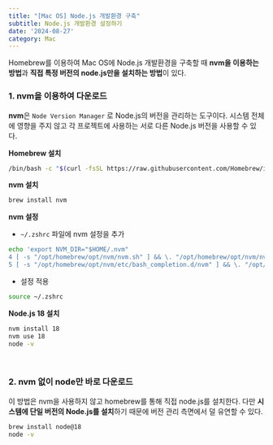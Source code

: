 ```yaml
---
title: "[Mac OS] Node.js 개발환경 구축"
subtitle: Node.js 개발환경 설정하기
date: '2024-08-27'
category: Mac
---
```


Homebrew를 이용하여 Mac OS에 Node.js 개발환경을 구축할 때 **nvm을 이용하는 방법**과 **직접 특정 버전의 node.js만을 설치하는 방법**이 있다. 

### 1. nvm을 이용하여 다운로드

**nvm**은 `Node Version Manager` 로 Node.js의 버전을 관리하는 도구이다. 시스템 전체에 영향을 주지 않고 각 프로젝트에 사용하는 서로 다른 Node.js 버전을 사용할 수 있다. 

**Homebrew 설치**
```bash
/bin/bash -c "$(curl -fsSL https://raw.githubusercontent.com/Homebrew/install/HEAD/install.sh)"
```

**nvm 설치**
```bash
brew install nvm
```

**nvm 설정**
- `~/.zshrc` 파일에 nvm 설정을 추가 
```bash
echo 'export NVM_DIR="$HOME/.nvm"
4 [ -s "/opt/homebrew/opt/nvm/nvm.sh" ] && \. "/opt/homebrew/opt/nvm/nvm.sh"
5 [ -s "/opt/homebrew/opt/nvm/etc/bash_completion.d/nvm" ] && \. "/opt/homebrew/opt/nvm/etc/bash_completion.d/nvm"' >> ~/.zshrc
```

- 설정 적용
```bash
source ~/.zshrc
```


**Node.js 18 설치**
```bash
nvm install 18
nvm use 18
node -v
```

<br />

### 2. nvm 없이 node만 바로 다운로드

이 방법은 nvm을 사용하지 않고 homebrew를 통해 직접 node.js를 설치한다. 다만 **시스템에 단일 버전의 Node.js를 설치**하기 때문에 버전 관리 측면에서 덜 유연할 수 있다. 

```bash
brew install node@18
node -v
```


